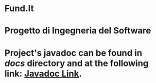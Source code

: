 # Fund.It
# Progetto di Ingegneria del Software
# Project's javadoc can be found in <em>docs</em> directory and at the following link: <a href="https://sabatogenovese.github.io/Fund.It/JavaDoc" rel="nofollow">Javadoc Link</a>.
